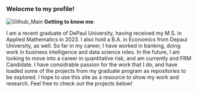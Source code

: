 ### Welocme to my profile! ###
![Github_Main](https://github.com/David-Fecht/David-Fecht/assets/159670362/e6abbe6b-10ea-43cf-8101-7f1e63a6010f)
**Getting to know me**:

I am a recent graduate of DePaul University, having received my M.S. in Applied Mathematics in 2023. I also hold a B.A. in Economics from Depaul University, as well. So far in my career, I have worked in banking, doing work in business intelligence and data science roles. In the future, I am looking to move into a career in quantitative risk, and am currently and FRM Candidate. I have considrable passion for the work that I do, and have loaded some of the projects from my graduate program as repositories to be explored. I hope to use this site as a resource to show my work and research. Feel free to check out the projects below!



